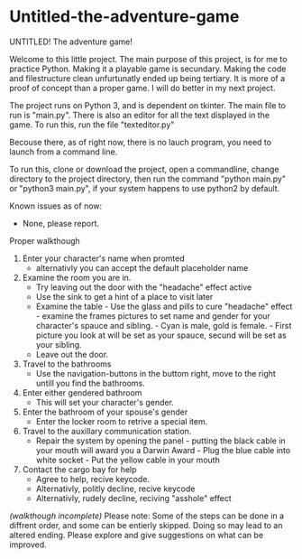# Untitled-the-adventure-game
UNTITLED! The adventure game!

Welcome to this little project.
The main purpose of this project, is for me to practice Python.
Making it a playable game is secundary.
Making the code and filestructure clean unfurtunatly ended up being tertiary.
It is more of a proof of concept than a proper game.
I will do better in my next project.

The project runs on Python 3, and is dependent on tkinter.
The main file to run is "main.py".
There is also an editor for all the text displayed in the game. To run this, run the file "texteditor.py"

Becouse there, as of right now, there is no lauch program, you need to launch from a command line.

To run this, clone or download the project, open a commandline, change directory to the project directory, then run the command
"python main.py" or "python3 main.py", if your system happens to use python2 by default.

Known issues as of now:
 * None, please report.
 
Proper walkthough
 1. Enter your character's name when promted
     - alternativly you can accept the default placeholder name
 2. Examine the room you are in.
     - Try leaving out the door with the "headache" effect active
     - Use the sink to get a hint of a place to visit later
     - Examine the table
           - Use the glass and pills to cure "headache" effect
           - examine the frames pictures to set name and gender for your character's spauce and sibling.
               - Cyan is male, gold is female.
               - First picture you look at will be set as your spauce, secund will be set as your sibling.
     - Leave out the door.
 3. Travel to the bathrooms
    - Use the navigation-buttons in the buttom right, move to the right untill you find the bathrooms.
 4. Enter either gendered bathroom
    - This will set your character's gender.
 5. Enter the bathroom of your spouse's gender
    - Enter the locker room to retrive a special item.
 6. Travel to the auxillary communication station.
     - Repair the system by opening the panel
           - putting the black cable in your mouth will award you a Darwin Award
           - Plug the blue cable into white socket
           - Put the yellow cable in your mouth
 7. Contact the cargo bay for help
     - Agree to help, recive keycode.
     - Alternativly, politly decline, recive keycode
     - Alternativly, rudely decline, reciving "asshole" effect

*(walkthough incomplete)*
Please note: Some of the steps can be done in a diffrent order, and some can be entierly skipped.
Doing so may lead to an altered ending. Please explore and give suggestions on what can be improved.

